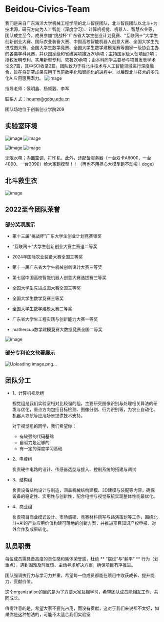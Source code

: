 # Beidou-Civics-Team
我们是来自广东海洋大学机械工程学院的北斗智民团队，北斗智民团队以北斗+为技术源，研究方向为人工智能（深度学习）、计算机视觉、机器人、智慧农业等，团队成立至今，成员参加“挑战杯”广东省大学生创业计划竞赛、“互联网＋”大学生创新创业大赛、国际农业装备大赛、中国高校智能机器人创意大赛、全国大学生先进成图大赛、全国大学生数学竞赛、全国大学生数学建模竞赛等国家一级协会主办的各类学科竞赛，并获国家级和省级奖项接近20余项；主持国家级大创项目2项；授权发明专利、实用新型专利、软著20余项；由本科同学主要参与项目发表学术论文7篇，其中SCI收录2篇。团队致力于将北斗技术与人工智能领域进行深度融合，旨在将研究成果应用于当前数字化和智能化的进程中，以展现北斗技术的多元化AI应用惠民潜力。
![image](https://github.com/user-attachments/assets/40f94668-94c6-42d9-bb03-9cc84647534d)

指导老师：侯明鑫、杨帧毅、李军

联系方式：houmx@gdou.edu.cn

团队场地位于创新创业学院209

## 实验室环境
![image](https://github.com/user-attachments/assets/e508352a-1f00-4478-a591-b62cc7ceadb7)    ![image](https://github.com/user-attachments/assets/7b8dc793-44d0-4c60-9d0a-635e141ef075)

![image](https://github.com/user-attachments/assets/c6828dc3-9a7d-4c92-833a-fe7a0293b4bf)     ![image](https://github.com/user-attachments/assets/dd8e1ccb-6e3d-4ad2-a9c7-3918c7e655aa)

无限水电；内置空调、打印机。此外，还配备服务器（一台双卡A6000、一台4090、一台3090）给大家跑模型！！（再也不用担心大模型跑不动啦！doge）



## 北斗救生衣
![image](https://github.com/user-attachments/assets/d0330cb0-f102-4ecd-b3b7-6dc43a8790e8)



## 2022至今团队荣誉
### 部分奖项展示
- 第十三届“挑战杯”广东大学生创业计划竞赛银奖

- “互联网＋”大学生创新创业大赛主赛道二等奖

- 2024年国际农业装备大赛全国三等奖

- 第十一届广东省大学生机械创新设计大赛三等奖

- 第七届中国高校智能机器人创意大赛选拔赛三等奖

- 全国大学生先进成图大赛全国三等奖

- 全国大学生数学竞赛三等奖

- 全国大学生数学建模大赛二等奖

- 广东省大学生工程实践与创新能力大赛一等奖
  
- mathercup数学建模竞赛大数据竞赛全国二等奖

![image](https://github.com/user-attachments/assets/823f6b18-1433-449b-a7fd-d7028bcba751)

### 部分专利论文软著展示

![Uploading image.png…]()



## 团队分工
- 1、计算机视觉组
  
  视觉组是我们实验室相对比较强的组，主要研究图像识别与处理相关算法的研发与优化，重点方向包括目标检测、图像分割、行为识别等，为农业自动化、机器人导航等应用场景提供技术支持。

  对于视觉组的同学，我们希望你：
  - 有较强的代码基础
  - 自驱力是足够的
  - 有一定的深度学习基础
  
- 2、电控组
  
  负责硬件电路的设计、传感器选型与接入、控制系统的搭建与调试
  
- 3、结构组
  
  负责设备结构设计与制造，涵盖机械结构建模、3D建模与装配等内容，确保设备的稳定性、实用性与创新性，配合电控与视觉系统实现整体性能最优化。
  
- 4、商业组

  负责项目商业模式设计、市场调研、竞赛材料撰写与路演策划等工作，围绕北斗+AI的产业应用价值构建可落地的创新方案，并推进项目知识产权申报、对外合作及成果转化。

## 队员职责
每位成员需具备高度的责任感和集体荣誉感，杜绝 ** “摆烂”与“躺平” ** 行为（划重点），遇到困难及时反馈、主动寻求解决方案，确保项目有序推进。

团队强调执行力与学习力并重，希望每一位成员都能在项目中收获成长、提升能力、贡献价值。

这个organization的目的是为了方便大家互相学习，希望团队成员能相互工作、共同成长。

值得注意的是，希望大家不要光占用，而没有贡献，这对于我们来说都不太好，如果你是这种想法的，可能不太适合我们实验室


 

